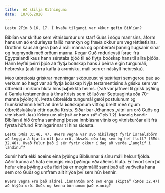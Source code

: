 ```yaml
---
title:  Að skilja Ritninguna
date:  10/05/2020
---
```


`Lestu 2Tím 3.16, 17. Í hvaða tilgangi var okkur gefin Biblían?`

Biblían var skrifuð sem vitnisburður um starf Guðs í sögu mannsins, áform hans um að endurleysa fallið mannkyn og fræða okkur um veg réttlætisins. Drottinn kaus að gera það á máli manna og opinberaði þannig hugsanir sínar og hugmyndir með orðum manna. Þegar Guð endurleysti Ísrael frá Egyptalandi kaus hann sérstaka þjóð til að flytja boðskap hans til allra þjóða. Hann leyfði þeirri þjóð að flytja boðskap hans á þeirra eigin tungumáli, hebresku (auk fárra kafla á aramísku, máli sem er náskylt hebresku).

Með útbreiðslu grískrar menningar sköpuðust ný tækifæri sem gerðu það að verkum að hægt var að flytja boðskap Nýja testamentisins á grísku sem var útbreidd í miklum hluta hins þáþekkta heims. (Það var jafnvel til grísk þýðing á Gamla testamentinu á tíma Krists sem kölluð var Septuaginta eða 70-manna þýðingin). Þetta útbreidda tungumál gerði postulunum og frumkristninni kleift að dreifa boðskapnum vítt og breitt með nýjum útbreiðsluákafa eftir dauða Krists. Síðar bar Jóhannes „vitni um orð Guðs og vitnisburð Jesú Krists um allt það er hann sá“ (Opb 1.2). Þannig bendir Biblían á hið órofna samhengi þessa innblásna vitnis og vitnisburðar allt frá fyrsta höfundi Ritningarinnar til hins síðasta.

`Lestu 5Mós 32.46, 47. Hvers vegna var svo mikilvægt fyrir Ísraelsbörn að leggja á hjarta öll þau orð, ákvæði eða lög sem ég hef flutt? (5Mós 32.46). Hvað felur það í sér fyrir okkur í dag að verða „langlíf í landinu“?`

Sumir hafa ekki aðeins eina þýðingu Biblíunnar á sínu máli heldur fjölda. Aðrir kunna að hafa einungis eina þýðingu eða aðeins hluta. En hvort sem þú hefur eina þýðingu eða fleiri þá er meginmálið samt það að varðveita hana sem orð Guðs og umfram allt hlýða því sem hún kennir.

`Hvers vegna eru það aldrei „innantóm orð sem engu skipta“ (5Mós 32.47) að hlýða orði Guðs og kenna börnunum það einnig?`